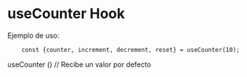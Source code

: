 # useCounter Hook

Ejemplo de uso:

```
    const {counter, increment, decrement, reset} = useCounter(10);
```

useCounter () // Recibe un valor por defecto
